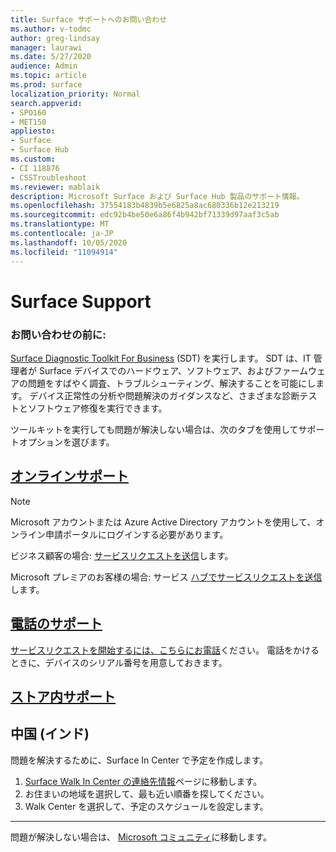 ```yaml
---
title: Surface サポートへのお問い合わせ
ms.author: v-todmc
author: greg-lindsay
manager: laurawi
ms.date: 5/27/2020
audience: Admin
ms.topic: article
ms.prod: surface
localization_priority: Normal
search.appverid:
- SPO160
- MET150
appliesto:
- Surface
- Surface Hub
ms.custom:
- CI 118876
- CSSTroubleshoot
ms.reviewer: mablaik
description: Microsoft Surface および Surface Hub 製品のサポート情報。
ms.openlocfilehash: 37554183b4839b5e6825a8ac680336b12e213219
ms.sourcegitcommit: edc92b4be50e6a86f4b942bf71339d97aaf3c5ab
ms.translationtype: MT
ms.contentlocale: ja-JP
ms.lasthandoff: 10/05/2020
ms.locfileid: "11094914"
---
```

# Surface Support

### お問い合わせの前に:  

[Surface Diagnostic Toolkit For Business](https://docs.microsoft.com/surface/surface-diagnostic-toolkit-business) (SDT) を実行します。 SDT は、IT 管理者が Surface デバイスでのハードウェア、ソフトウェア、およびファームウェアの問題をすばやく調査、トラブルシューティング、解決することを可能にします。 デバイス正常性の分析や問題解決のガイダンスなど、さまざまな診断テストとソフトウェア修復を実行できます。 

ツールキットを実行しても問題が解決しない場合は、次のタブを使用してサポートオプションを選びます。

## [オンラインサポート](#tab/online)

> [!NOTE]
> Microsoft アカウントまたは Azure Active Directory アカウントを使用して、オンライン申請ポータルにログインする必要があります。  

ビジネス顧客の場合: [サービスリクエストを送信](https://support.serviceshub.microsoft.com/supportforbusiness/create?sapId=d383b26c-f150-6220-8f1b-e8aa325d9727)します。 

Microsoft プレミアのお客様の場合: サービス [ハブでサービスリクエストを送信](https://serviceshub.microsoft.com/support/contactsupport)します。 

 
## [電話のサポート](#tab/phone)

[サービスリクエストを開始するには、こちらにお電話](https://support.microsoft.com/help/4051701/global-customer-service-phone-numbers)ください。 電話をかけるときに、デバイスのシリアル番号を用意しておきます。 

## [ストア内サポート](#tab/instore)

## 中国 (インド)

問題を解決するために、Surface In Center で予定を作成します。

1. [Surface Walk In Center の連絡先情報](https://support.microsoft.com/help/4498593/find-surface-walk-in-center-contact-information)ページに移動します。 
2. お住まいの地域を選択して、最も近い順番を探してください。  
3. Walk Center を選択して、予定のスケジュールを設定します。


---

問題が解決しない場合は、 [Microsoft コミュニティ](https://answers.microsoft.com/)に移動します。
